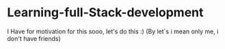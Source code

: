 # Learning-full-Stack-development

I Have for motivation for this sooo, let's do this :) (By let`s i mean only me, i don't have friends)
